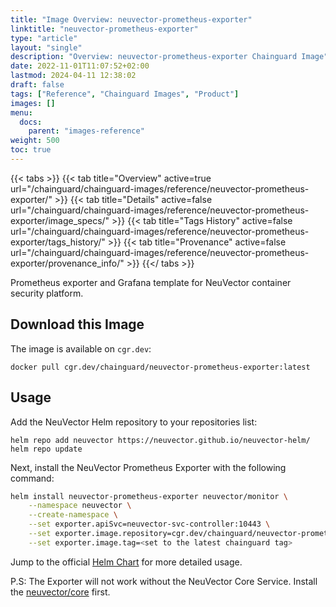 ```yaml
---
title: "Image Overview: neuvector-prometheus-exporter"
linktitle: "neuvector-prometheus-exporter"
type: "article"
layout: "single"
description: "Overview: neuvector-prometheus-exporter Chainguard Image"
date: 2022-11-01T11:07:52+02:00
lastmod: 2024-04-11 12:38:02
draft: false
tags: ["Reference", "Chainguard Images", "Product"]
images: []
menu: 
  docs: 
    parent: "images-reference"
weight: 500
toc: true
---
```


{{< tabs >}}
{{< tab title="Overview" active=true url="/chainguard/chainguard-images/reference/neuvector-prometheus-exporter/" >}}
{{< tab title="Details" active=false url="/chainguard/chainguard-images/reference/neuvector-prometheus-exporter/image_specs/" >}}
{{< tab title="Tags History" active=false url="/chainguard/chainguard-images/reference/neuvector-prometheus-exporter/tags_history/" >}}
{{< tab title="Provenance" active=false url="/chainguard/chainguard-images/reference/neuvector-prometheus-exporter/provenance_info/" >}}
{{</ tabs >}}



<!--overview:start-->
Prometheus exporter and Grafana template for NeuVector container security platform.
<!--overview:end-->

## Download this Image

The image is available on `cgr.dev`:

```
docker pull cgr.dev/chainguard/neuvector-prometheus-exporter:latest
```


<!--body:start-->
## Usage

Add the NeuVector Helm repository to your repositories list:

```shell
helm repo add neuvector https://neuvector.github.io/neuvector-helm/
helm repo update
```

Next, install the NeuVector Prometheus Exporter with the following command:

```sh
helm install neuvector-prometheus-exporter neuvector/monitor \
    --namespace neuvector \
    --create-namespace \
    --set exporter.apiSvc=neuvector-svc-controller:10443 \
    --set exporter.image.repository=cgr.dev/chainguard/neuvector-prometheus-exporter \
    --set exporter.image.tag=<set to the latest chainguard tag>
```

Jump to the official [Helm Chart](https://github.com/neuvector/neuvector-helm/blob/master/charts/monitor/README.md) for more detailed usage.

P.S: The Exporter will not work without the NeuVector Core Service. Install the [neuvector/core](https://github.com/neuvector/neuvector-helm/tree/master/charts/core) first.

<!--body:end-->

